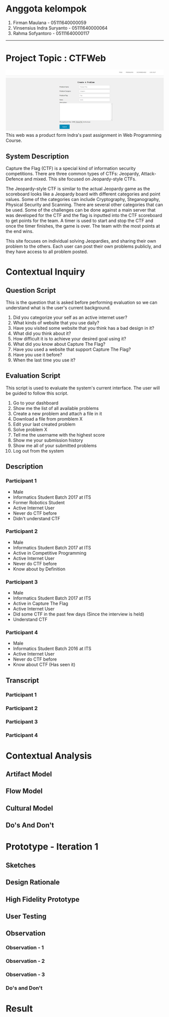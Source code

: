 # Anggota kelompok

1. Firman Maulana - 05111640000059
2. Vinsensius Indra Suryanto - 05111640000064
3. Rahma Sofyantoro - 05111640000117

---

# Project Topic : CTFWeb
![CTF Web](artifact/main.PNG)
This web was a product form Indra's past assignment in Web Programming Course.

## System Description
Capture the Flag (CTF) is a special kind of information security competitions. There are three common types of CTFs: Jeopardy, Attack-Defence and mixed. This site focused on Jeopardy-style CTFs.

The Jeopardy-style CTF is similar to the actual Jeopardy game as the scoreboard looks like a Jeopardy board with different categories and point values. Some of the categories can include Cryptography, Steganography, Physical Security and Scanning. There are several other categories that can be used. Some of the challenges can be done against a main server that was developed for the CTF and the flag is inputted into the CTF scoreboard to get points for the team. A timer is used to start and stop the CTF and once the timer finishes, the game is over. The team with the most points at the end wins.

This site focuses on individual solving Jeopardies, and sharing their own problem to the others. Each user can post their own problems publicly, and they have access to all problem posted.


# Contextual Inquiry

## Question Script
This is the question that is asked before performing evaluation so we can understand what is the user's current background.

1. Did you categorize your self as an active internet user?
2. What kinds of website that you use daily?
3. Have you visited some website that you think has a bad design in it?
4. What did you think about it?
5. How difficult it is to achieve your desired goal using it?
6. What did you know about Capture The Flag?
7. Have you used a website that support Capture The Flag?
8. Have you use it before?
9. When the last time you use it?

## Evaluation Script
This script is used to evaluate the system's current interface. The user will be guided to follow this script.

1. Go to your dashboard
2. Show me the list of all available problems
3. Create a new problem and attach a file in it
4. Download a file from promblem X
5. Edit your last created problem
6. Solve problem X
7. Tell me the username with the highest score
8. Show me your submission history
9. Show me all of your submitted problems
10. Log out from the system

## Description

### Participant 1
- Male
- Informatics Student Batch 2017 at ITS
- Former Robotics Student
- Active Internet User
- Never do CTF before
- Didn't understand CTF

### Participant 2
- Male
- Informatics Student Batch 2017 at ITS
- Active in Competitive Programming
- Active Internet User
- Never do CTF before
- Know about by Definition

### Participant 3
- Male
- Informatics Student Batch 2017 at ITS
- Active in Capture The Flag
- Active Internet User
- Did some CTF in the past few days (Since the interview is held)
- Understand CTF

### Participant 4
- Male
- Informatics Student Batch 2016 at ITS
- Active Internet User
- Never do CTF before
- Know about CTF (Has seen it)

## Transcript

### Participant 1

### Participant 2

### Participant 3

### Participant 4


# Contextual Analysis

## Artifact Model

## Flow Model

## Cultural Model

## Do's And Don't

# Prototype - Iteration 1

## Sketches

## Design Rationale

## High Fidelity Prototype

## User Testing

## Observation

### Observation - 1

### Observation - 2

### Observation - 3

### Do's and Don't

# Result
